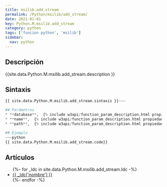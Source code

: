 ```yaml
---
title: msilib.add_stream
permalink: /Python/msilib/add_stream/
date: 2021-01-01
key: Python.M.msilib.add_stream
category: python
tags: ['funcion python', 'msilib']
sidebar: 
  nav: python
---
```


## Descripción
{{site.data.Python.M.msilib.add_stream.description }}

## Sintaxis
~~~python
{{ site.data.Python.M.msilib.add_stream.sintaxis }}~~~

## Parámetros
* **database**,  {% include w3api/function_param_description.html propiedad=site.data.Python.M.msilib.add_stream valor="database" %}
* **name**,  {% include w3api/function_param_description.html propiedad=site.data.Python.M.msilib.add_stream valor="name" %}
* **path**,  {% include w3api/function_param_description.html propiedad=site.data.Python.M.msilib.add_stream valor="path" %}

## Ejemplo
~~~python
{{ site.data.Python.M.msilib.add_stream.code}}
~~~

## Artículos
<ul>
{%- for _ldc in site.data.Python.M.msilib.add_stream.ldc -%}
   <li>
       <a href="{{_ldc['url'] }}">{{ _ldc['nombre'] }}</a>
   </li>
{%- endfor -%}
</ul>
